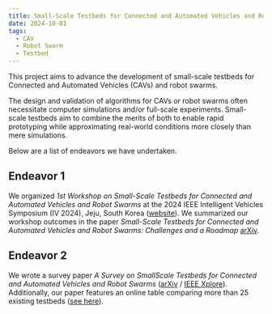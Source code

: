 ```yaml
---
title: Small-Scale Testbeds for Connected and Automated Vehicles and Robot Swarms.
date: 2024-10-01
tags:
  - CAV
  - Robot Swarm
  - Testbed
---
```

This project aims to advance the development of small-scale testbeds for Connected and Automated Vehicles (CAVs) and robot swarms.

The design and validation of algorithms for CAVs or robot swarms often necessitate computer simulations and/or full-scale experiments. Small-scale testbeds aim to combine the merits of both to enable rapid prototyping while approximating real-world conditions more closely than mere simulations.

Below are a list of endeavors we have undertaken.

## Endeavor 1
We organized *1st Workshop on Small-Scale Testbeds for Connected and Automated Vehicles and Robot Swarms* at the 2024 IEEE Intelligent Vehicles Symposium (IV 2024), Jeju, South Korea ([website](https://cpm-remote.lrt.unibw-muenchen.de/iv24-workshop)). We summarized our workshop outcomes in the paper *Small-Scale Testbeds for Connected and Automated Vehicles and Robot Swarms: Challenges and a Roadmap* [arXiv](https://arxiv.org/abs/2503.05656).

## Endeavor 2
We wrote a survey paper *A Survey on SmallScale Testbeds for Connected and Automated Vehicles and Robot Swarms* ([arXiv](https://arxiv.org/abs/2408.14199) / [IEEE Xplore](https://doi.org/10.1109/MRA.2024.3505772)). Additionally, our paper features an online table comparing more than 25 existing testbeds ([see here](https://cpm-remote.lrt.unibw-muenchen.de/testbeds)).

